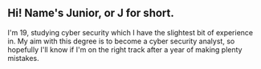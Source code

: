 ## Hi! Name's Junior, or J for short.


  I'm 19, studying cyber security which I have the slightest bit of experience in.
  My aim with this degree is to become a cyber security analyst, so hopefully I'll know if I'm on the right track after a year of making plenty <bold> mistakes.</bold>
